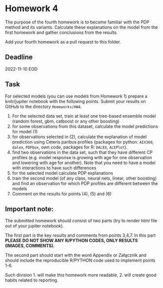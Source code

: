 # Homework 4

The purpose of the fourth homework is to become familiar with the PDP method and its variants. Calculate these explanations on the model from the first homework and gather conclusions from the results.

Add your fourth homework as a pull request to this folder.

## Deadline 

2022-11-10 EOD

## Task

For selected models (you can use models from Homework 1) prepare a knitr/jupiter notebook with the following points.
Submit your results on GitHub to the directory `Homeworks/HW4`.


1. For the selected data set, train at least one tree-based ensemble model (random forest, gbm, catboost or any other boosting)
2. for some observations from this dataset, calculate the model predictions for model (1)
3. for observations selected in (2), calculate the explanation of model prediction using Ceteris paribus profiles (packages for python: `AIX360`, `dalex`, `PDPbox`, own code, packages for R: `DALEX`, `ALEPlot`).
4. find two observations in the data set, such that they have different CP profiles (e.g. model response is growing with age for one observation and lowering with age for another). Note that you need to have a model with interactions to have such differences
5. for the selected model calculate PDP explanations
6. train the second model (of any class, neural nets, linear, other boosting) and find an observation for which PDP profiles are different between the models
7. Comment on the results for points (4), (5) and (6)


## **Important note:**

The submitted homework should consist of two parts (try to render html file out of your jupiter notebook). 

The first part is the key results and comments from points 3,4,7. In this part **PLEASE DO NOT SHOW ANY R/PYTHON CODES, ONLY RESULTS (IMAGES, COMMENTS).**

The second part should start with the word Appendix or Załącznik and should include the reproducible R/PYTHON code used to implement points 1-6.

Such division 1. will make this homework more readable, 2. will create good habits related to reporting.
